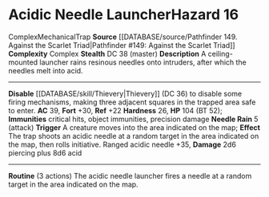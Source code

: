 ﻿---
ac: '39'
complexity: Complex
fortitude: '+30'
hardness: '26'
hazard_type: Trap
hp: 104 (BT 52)
id: '82'
immunity:
- critical hits
- object immunities
- precision damage
level: '16'
name: Acidic Needle Launcher
rarity: Common
reflex: '+22'
source: '[[DATABASE/source/Pathfinder 149. Against the Scarlet Triad|Pathfinder #149:
  Against the Scarlet Triad]]'
trait:
- '[[DATABASE/trait/Complex|Complex]]'
- '[[DATABASE/trait/Mechanical|Mechanical]]'
- '[[DATABASE/trait/Trap|Trap]]'
type: Hazard

---
# Acidic Needle Launcher<span class="item-type">Hazard 16</span>

<span class="item-trait">Complex</span><span class="item-trait">Mechanical</span><span class="item-trait">Trap</span>
**Source** [[DATABASE/source/Pathfinder 149. Against the Scarlet Triad|Pathfinder #149: Against the Scarlet Triad]]
**Complexity** Complex
**Stealth** DC 38 (master)
**Description** A ceiling-mounted launcher rains resinous needles onto intruders, after which the needles melt into acid.

---
**Disable** [[DATABASE/skill/Thievery|Thievery]] (DC 36) to disable some firing mechanisms, making three adjacent squares in the trapped area safe to enter.
**AC** 39, **Fort** +30, **Ref** +22
**Hardness** 26, **HP** 104 (BT 52); **Immunities** critical hits, object immunities, precision damage
**Needle Rain** <span class="action-icon">5</span> (attack) **Trigger** A creature moves into the area indicated on the map; **Effect** The trap shoots an acidic needle at a random target in the area indicated on the map, then rolls initiative.
 Ranged acidic needle +35, **Damage** 2d6 piercing plus 8d6 acid

---
**Routine** (3 actions) The acidic needle launcher fires a needle at a random target in the area indicated on the map.